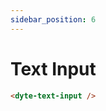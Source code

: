 ```yaml
---
sidebar_position: 6
---
```


# Text Input


```html
<dyte-text-input />
```

<dyte-text-field placeholder='Type text' />
<dyte-text-field placeholder='Disabled' disabled />
